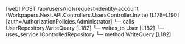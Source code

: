 [web] POST /api/users/{id}/request-identity-account  (Workpapers.Next.API.Controllers.UsersController.Invite)  [L178–L190] [auth=AuthorizationPolicies.Administrator]
  └─ calls UserRepository.WriteQuery [L182]
  └─ writes_to User [L182]
  └─ uses_service IControlledRepository<User>
    └─ method WriteQuery [L182]

